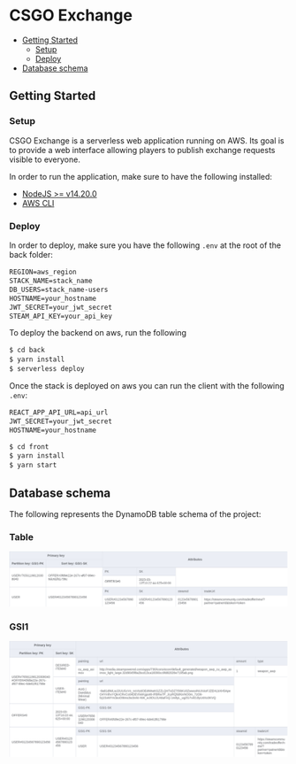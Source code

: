 # CSGO Exchange

- [Getting Started](#getting-started)
  - [Setup](#setup)
  - [Deploy](#deploy)
- [Database schema](#database-schema)

## Getting Started

### Setup

CSGO Exchange is a serverless web application running on AWS. Its goal is to provide
a web interface allowing players to publish exchange requests visible to everyone.

In order to run the application, make sure to have the following installed:
  - [NodeJS >= v14.20.0](https://nodejs.org/en/download/)
  - [AWS CLI](https://docs.aws.amazon.com/en_en/cli/latest/userguide/getting-started-install.html)

### Deploy

In order to deploy, make sure you have the following `.env` at the root of the back folder:
```
REGION=aws_region
STACK_NAME=stack_name
DB_USERS=stack_name-users
HOSTNAME=your_hostname
JWT_SECRET=your_jwt_secret
STEAM_API_KEY=your_api_key
```

To deploy the backend on aws, run the following
```bash
$ cd back
$ yarn install
$ serverless deploy
```

Once the stack is deployed on aws you can run the client with the following `.env`:
```
REACT_APP_API_URL=api_url
JWT_SECRET=your_jwt_secret
HOSTNAME=your_hostname
```

```bash
$ cd front
$ yarn install
$ yarn start
```

## Database schema

The following represents the DynamoDB table schema of the project:

### Table
![Table Schema](./docs/database-main-schema.png)

### GSI1
![Table Schema](./docs/database-gsi1-schema.png)